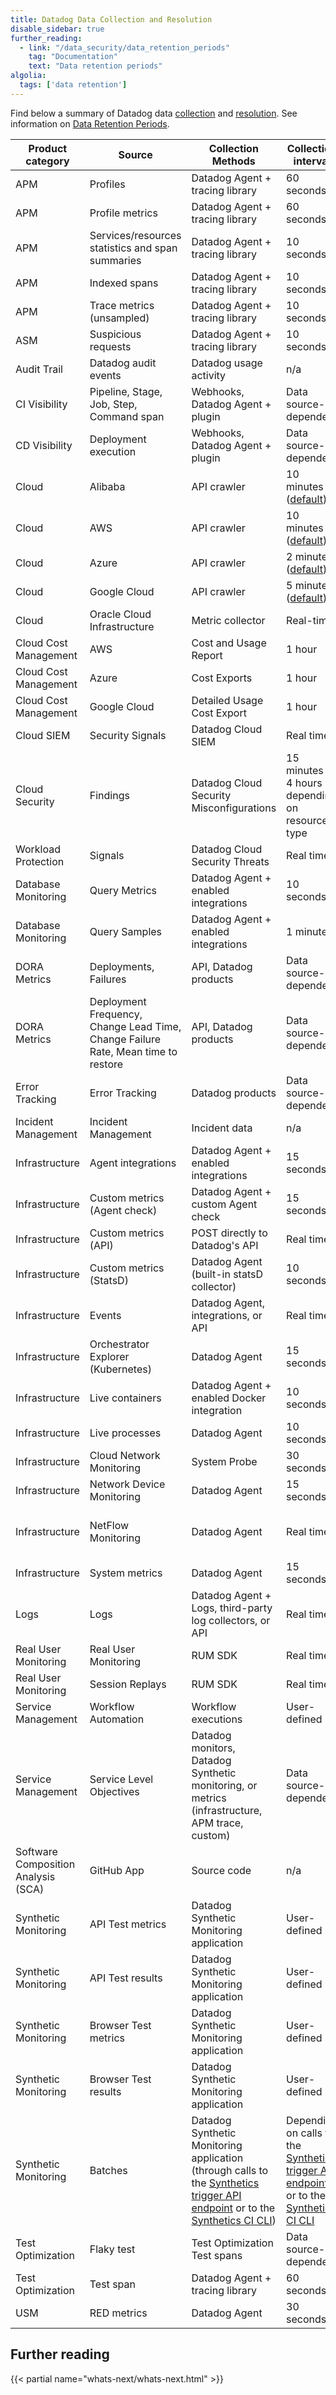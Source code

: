 ```yaml
---
title: Datadog Data Collection and Resolution
disable_sidebar: true
further_reading:
  - link: "/data_security/data_retention_periods"
    tag: "Documentation"
    text: "Data retention periods"
algolia:
  tags: ['data retention']
---
```


Find below a summary of Datadog data [collection][1] and [resolution][2]. See information on [Data Retention Periods][8].

| Product category                    | Source                                                                            | Collection Methods                                                                                                                    | Collection interval                                                                             | Minimum Resolution                |
|-------------------------------------|-----------------------------------------------------------------------------------|---------------------------------------------------------------------------------------------------------------------------------------|-------------------------------------------------------------------------------------------------|-----------------------------------|
| APM                                 | Profiles                                                                          | Datadog Agent + tracing library                                                                                                       | 60 seconds                                                                                      | 60 seconds                        |
| APM                                 | Profile metrics                                                                   | Datadog Agent + tracing library                                                                                                       | 60 seconds                                                                                      | 60 seconds                        |
| APM                                 | Services/resources statistics and span summaries                                  | Datadog Agent + tracing library                                                                                                       | 10 seconds                                                                                      | 10 seconds                        |
| APM                                 | Indexed spans                                                                     | Datadog Agent + tracing library                                                                                                       | 10 seconds                                                                                      | 1 millisecond                     |
| APM                                 | Trace metrics (unsampled)                                                         | Datadog Agent + tracing library                                                                                                       | 10 seconds                                                                                      | 1 second                          |
| ASM                                 | Suspicious requests                                                               | Datadog Agent + tracing library                                                                                                       | 10 seconds                                                                                      | 1 millisecond                     |
| Audit Trail                         | Datadog audit events                                                              | Datadog usage activity                                                                                                                | n/a                                                                                             | 1 second                          |
| CI Visibility                       | Pipeline, Stage, Job, Step, Command span                                          | Webhooks, Datadog Agent + plugin                                                                                                      | Data source-dependent                                                                           | 1 millisecond                     |
| CD Visibility                       | Deployment execution                                                              | Webhooks, Datadog Agent + plugin                                                                                                      | Data source-dependent                                                                           | 1 millisecond                     |
| Cloud                               | Alibaba                                                                           | API crawler                                                                                                                           | 10 minutes ([default][4])                                                                       | 1 minute                          |
| Cloud                               | AWS                                                                               | API crawler                                                                                                                           | 10 minutes ([default][4])                                                                       | 1 minute                          |
| Cloud                               | Azure                                                                             | API crawler                                                                                                                           | 2 minutes ([default][4])                                                                        | 1 minute                          |
| Cloud                               | Google Cloud                                                                      | API crawler                                                                                                                           | 5 minutes ([default][4])                                                                        | 1 minute                          |
| Cloud                               | Oracle Cloud Infrastructure                                                       | Metric collector                                                                                                                      | Real-time                                                                                       | 1 minute                          |
| Cloud Cost Management               | AWS                                                                               | Cost and Usage Report                                                                                                                 | 1 hour                                                                                          | 1 day                             |
| Cloud Cost Management               | Azure                                                                             | Cost Exports                                                                                                                          | 1 hour                                                                                          | 1 day                             |
| Cloud Cost Management               | Google Cloud                                                                      | Detailed Usage Cost Export                                                                                                            | 1 hour                                                                                          | 1 day                             |
| Cloud SIEM                          | Security Signals                                                                  | Datadog Cloud SIEM                                                                                                                    | Real time                                                                                       | 1 millisecond                     |
| Cloud Security           | Findings                                                                          | Datadog Cloud Security Misconfigurations                                                                                   | 15 minutes to 4 hours depending on resource type                                                | 1 minute                          |
| Workload Protection                 | Signals                                                                           | Datadog Cloud Security Threats                                                                                             | Real time                                                                                       | 1 millisecond                     |
| Database Monitoring                 | Query Metrics                                                                     | Datadog Agent + enabled integrations                                                                                                  | 10 seconds                                                                                      | 1 second                          |
| Database Monitoring                 | Query Samples                                                                     | Datadog Agent + enabled integrations                                                                                                  | 1 minute                                                                                        | n/a                               |
| DORA Metrics                        | Deployments, Failures                                                             | API, Datadog products                                                                                                                 | Data source-dependent                                                                           | 1 millisecond                     |
| DORA Metrics                        | Deployment Frequency, Change Lead Time, Change Failure Rate, Mean time to restore | API, Datadog products                                                                                                                 | Data source-dependent                                                                           | 1 millisecond                     |
| Error Tracking                      | Error Tracking                                                                    | Datadog products                                                                                                                      | Data source-dependent                                                                           | 1 millisecond                     |
| Incident Management                 | Incident Management                                                               | Incident data                                                                                                                         | n/a                                                                                             | n/a                               |
| Infrastructure                      | Agent integrations                                                                | Datadog Agent + enabled integrations                                                                                                  | 15 seconds                                                                                      | 1 second                          |
| Infrastructure                      | Custom metrics (Agent check)                                                      | Datadog Agent + custom Agent check                                                                                                    | 15 seconds                                                                                      | 1 second                          |
| Infrastructure                      | Custom metrics (API)                                                              | POST directly to Datadog's API                                                                                                        | Real time                                                                                       | 1 second                          |
| Infrastructure                      | Custom metrics (StatsD)                                                           | Datadog Agent (built-in statsD collector)                                                                                             | 10 seconds                                                                                      | 1 second                          |
| Infrastructure                      | Events                                                                            | Datadog Agent, integrations, or API                                                                                                   | Real time                                                                                       | 1 second                          |
| Infrastructure                      | Orchestrator Explorer (Kubernetes)                                                | Datadog Agent                                                                                                                         | 15 seconds                                                                                      | 15 seconds                        |
| Infrastructure                      | Live containers                                                                   | Datadog Agent + enabled Docker integration                                                                                            | 10 seconds                                                                                      | 10 seconds                        |
| Infrastructure                      | Live processes                                                                    | Datadog Agent                                                                                                                         | 10 seconds                                                                                      | 10 seconds                        |
| Infrastructure                      | Cloud Network Monitoring                                                          | System Probe                                                                                                                          | 30 seconds                                                                                      | 1 minute                          |
| Infrastructure                      | Network Device Monitoring                                                         | Datadog Agent                                                                                                                         | 15 seconds                                                                                      | 1 second                          |
| Infrastructure                      | NetFlow Monitoring                                                                | Datadog Agent                                                                                                                         | Real time                                                                                       | Aggregated over 5-minute interval |
| Infrastructure                      | System metrics                                                                    | Datadog Agent                                                                                                                         | 15 seconds                                                                                      | 1 second                          |
| Logs                                | Logs                                                                              | Datadog Agent + Logs, third-party log collectors, or API                                                                              | Real time                                                                                       | 1 millisecond                     |
| Real User Monitoring                | Real User Monitoring                                                              | RUM SDK                                                                                                                               | Real time                                                                                       | 1 millisecond                     |
| Real User Monitoring                | Session Replays                                                                   | RUM SDK                                                                                                                               | Real time                                                                                       | 1 millisecond                     |
| Service Management                  | Workflow Automation                                                               | Workflow executions                                                                                                                   | User-defined                                                                                    | n/a                               |
| Service Management                  | Service Level Objectives                                                          | Datadog monitors, Datadog Synthetic monitoring, or metrics (infrastructure, APM trace, custom)                                        | Data source-dependent                                                                           | Data source-dependent             |
| Software Composition Analysis (SCA) | GitHub App                                                                        | Source code                                                                                                                           | n/a                                                                                             | n/a                               |
| Synthetic Monitoring                | API Test metrics                                                                  | Datadog Synthetic Monitoring application                                                                                              | User-defined                                                                                    | 1 minute                          |
| Synthetic Monitoring                | API Test results                                                                  | Datadog Synthetic Monitoring application                                                                                              | User-defined                                                                                    | 1 minute                          |
| Synthetic Monitoring                | Browser Test metrics                                                              | Datadog Synthetic Monitoring application                                                                                              | User-defined                                                                                    | 5 minutes                         |
| Synthetic Monitoring                | Browser Test results                                                              | Datadog Synthetic Monitoring application                                                                                              | User-defined                                                                                    | 5 minutes                         |
| Synthetic Monitoring                | Batches                                                                           | Datadog Synthetic Monitoring application (through calls to the [Synthetics trigger API endpoint][6] or to the [Synthetics CI CLI][7]) | Depending on calls to the [Synthetics trigger API endpoint][6] or to the [Synthetics CI CLI][7] | n/a                               |
| Test Optimization                   | Flaky test                                                                        | Test Optimization Test spans                                                                                                          | Data source-dependent                                                                           | 1 millisecond                     |
| Test Optimization                   | Test span                                                                         | Datadog Agent + tracing library                                                                                                       | 60 seconds                                                                                      | 1 millisecond                     |
| USM                                 | RED metrics                                                                       | Datadog Agent                                                                                                                         | 30 seconds                                                                                      | 30 second                         |

## Further reading

{{< partial name="whats-next/whats-next.html" >}}

[1]: /glossary/#collection-interval
[2]: /glossary/#minimum-resolution
[3]: /tracing/trace_pipeline/trace_retention/
[4]: /integrations/guide/cloud-metric-delay/#faster-metrics
[5]: /product_analytics
[6]: /continuous_testing/cicd_integrations#use-the-api
[7]: /continuous_testing/cicd_integrations#use-the-cli
[8]: /data_security/data_retention_periods
